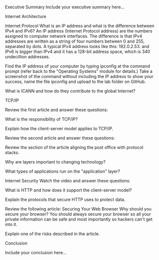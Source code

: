Executive Summary
Include your executive summary here...

Internet Architecture

Internet Protocol
What is an IP address and what is the difference between IPv4 and IPv6?
An IP address (Internet Protocol address)  are the numbers assigned to computer network interfaces. The difference is that IPv4 addresses are written as a string of four numbers between 0 and 255, separated by dots. A typical IPv4 address looks like this: 192.0.2.53. and IPv6 is bigger than IPv4 and it has a 128-bit address space, which is 340 undecillion addresses.

Find the IP address of your computer by typing ipconfig at the command prompt (refer back to the "Operating Systems" module for details.) Take a screenshot of the command without including the IP address to show your success, name the file ipconfig and upload to the lab folder on GitHub.

What is ICANN and how do they contribute to the global Internet?

TCP/IP

Review the first article and answer these questions:

What is the responsibility of TCP/IP?

Explain how the client-server model applies to TCP/IP.

Review the second article and answer these questions:

Review the section of the article aligning the post office with protocol stacks.

Why are layers important to changing technology?

What types of applications run on the "application" layer?

Internet Security
Watch the video and answer these questions:

What is HTTP and how does it support the client-server model?

Explain the protocols that secure HTTP uses to protect data.

Review the following article: Securing Your Web Browser
Why should you secure your browser?
You should always secure your browser so all your private information can be safe and most importantly so hackers can't get into it.  

Explain one of the risks described in the article.

Conclusion

Include your conclusion here...
